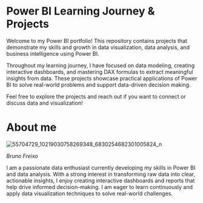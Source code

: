 # **Power BI Learning Journey & Projects**

Welcome to my Power BI portfolio! This repository contains projects that demonstrate my skills and growth in data visualization, data analysis, and business intelligence using Power BI.

Throughout my learning journey, I have focused on data modeling, creating interactive dashboards, and mastering DAX formulas to extract meaningful insights from data. These projects showcase practical applications of Power BI to solve real-world problems and support data-driven decision making.

Feel free to explore the projects and reach out if you want to connect or discuss data and visualization!

# **About me**

![55704729_10219030758269348_6830254682301005824_n](https://github.com/user-attachments/assets/b00f335e-db49-4497-a5e9-a199228a16e3)

*Bruno Freixo*

I am a passionate data enthusiast currently developing my skills in Power BI and data analysis. With a strong interest in transforming raw data into clear, actionable insights, I enjoy creating interactive dashboards and reports that help drive informed decision-making. I am eager to learn continuously and apply data visualization techniques to solve real-world challenges.

